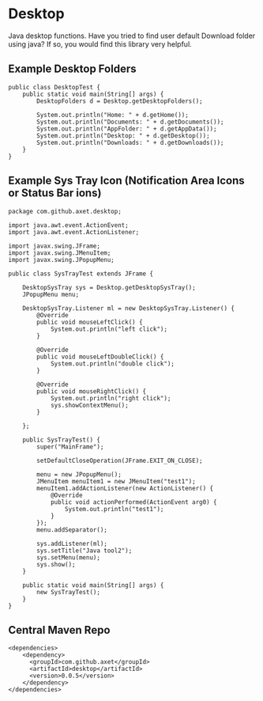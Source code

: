 # Desktop

Java desktop functions. Have you tried to find user default Download folder using java? If so, you would find this
library very helpful.

## Example Desktop Folders
    
    public class DesktopTest {
        public static void main(String[] args) {
            DesktopFolders d = Desktop.getDesktopFolders();
    
            System.out.println("Home: " + d.getHome());
            System.out.println("Documents: " + d.getDocuments());
            System.out.println("AppFolder: " + d.getAppData());
            System.out.println("Desktop: " + d.getDesktop());
            System.out.println("Downloads: " + d.getDownloads());
        }
    }

## Example Sys Tray Icon (Notification Area Icons or Status Bar ions)

    package com.github.axet.desktop;
    
    import java.awt.event.ActionEvent;
    import java.awt.event.ActionListener;
    
    import javax.swing.JFrame;
    import javax.swing.JMenuItem;
    import javax.swing.JPopupMenu;
    
    public class SysTrayTest extends JFrame {
    
        DesktopSysTray sys = Desktop.getDesktopSysTray();
        JPopupMenu menu;
    
        DesktopSysTray.Listener ml = new DesktopSysTray.Listener() {
            @Override
            public void mouseLeftClick() {
                System.out.println("left click");
            }
    
            @Override
            public void mouseLeftDoubleClick() {
                System.out.println("double click");
            }
    
            @Override
            public void mouseRightClick() {
                System.out.println("right click");
                sys.showContextMenu();
            }
    
        };
    
        public SysTrayTest() {
            super("MainFrame");
    
            setDefaultCloseOperation(JFrame.EXIT_ON_CLOSE);
    
            menu = new JPopupMenu();
            JMenuItem menuItem1 = new JMenuItem("test1");
            menuItem1.addActionListener(new ActionListener() {
                @Override
                public void actionPerformed(ActionEvent arg0) {
                    System.out.println("test1");
                }
            });
            menu.addSeparator();
    
            sys.addListener(ml);
            sys.setTitle("Java tool2");
            sys.setMenu(menu);
            sys.show();
        }
    
        public static void main(String[] args) {
            new SysTrayTest();
        }
    }

## Central Maven Repo

	<dependencies>
		<dependency>
		  <groupId>com.github.axet</groupId>
		  <artifactId>desktop</artifactId>
		  <version>0.0.5</version>
		</dependency>
	</dependencies>
		

